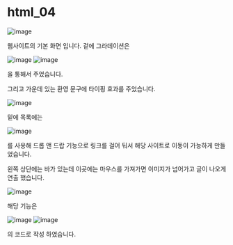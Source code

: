 # html_04

![image](https://user-images.githubusercontent.com/93520535/176809320-e5956388-23bd-4958-8a2b-fa09d0b872a6.png)

웹사이트의 기본 화면 입니다.
겉에 그라데이션은

![image](https://user-images.githubusercontent.com/93520535/176809400-48a50a5b-3cd7-407d-8796-bfb7bf537a48.png)
![image](https://user-images.githubusercontent.com/93520535/176809421-d16a9ee7-3b8c-495d-a969-044858bb053d.png)

을 통해서 주었습니다.

그리고 가운데 있는 환영 문구에 타이핑 효과를 주었습니다.

![image](https://user-images.githubusercontent.com/93520535/176809598-2fcffed3-f2b7-4bab-8105-c4feb8e57c2d.png)

밑에 목록에는 

![image](https://user-images.githubusercontent.com/93520535/176809701-31f097c4-5757-4bc5-9ab1-e6bb3ffac7ff.png)

를 사용해 드롭 앤 드랍 기능으로 링크를 걸어 둬서 해당 사이트로 이동이 가능하게 만들었습니다.

왼쪽 상단에는 바가 있는데 이곳에는 마우스를 가져가면 이미지가 넘어가고 글이 나오게 연출 했습니다.

![image](https://user-images.githubusercontent.com/93520535/176809973-3c15a913-7cde-4069-864b-1783eb509426.png)

해당 기능은 

![image](https://user-images.githubusercontent.com/93520535/176810002-624f3017-5108-485c-9b47-cbed3b633300.png)
![image](https://user-images.githubusercontent.com/93520535/176810042-c1a2ef2d-1c9d-4ffb-8570-53d7f5dd15b2.png)

의 코드로 작성 하였습니다.
